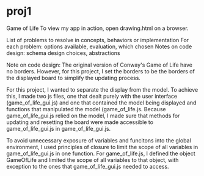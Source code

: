 proj1
=====

Game of Life
To view my app in action, open drawing.html on a browser.

List of problems to resolve in concepts, behaviors or implementation
For each problem: options available, evaluation, which chosen
Notes on code design: schema design choices, abstractions

Note on code design: The original version of Conway's Game of Life have no borders. However, for this project, I set the borders to be the borders of the displayed board to simplify the updating process.

For this project, I wanted to separate the display from the model. To achieve this, I made two js files, one that dealt purely with the user interface (game_of_life_gui.js) and one that contained the model being displayed and functions that manipulated the model (game_of_life.js. Because game_of_life_gui.js relied on the model, I made sure that methods for updating and resetting the board were made accessible to game_of_life_gui.js in game_of_life_gui.js. 

To avoid unnecessary exposure of variables and funcitons into the global environment, I used principles of closure to limit the scope of all variables in game_of_life_gui.js in one function. For game_of_life.js, I defined the object GameOfLife and limited the scope of all variables to that object, with exception to the ones that game_of_life_gui.js needed to access. 

